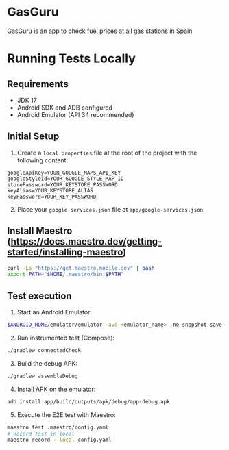 # GasGuru
GasGuru is an app to check fuel prices at all gas stations in Spain

# Running Tests Locally

## Requirements

- JDK 17
- Android SDK and ADB configured
- Android Emulator (API 34 recommended)

## Initial Setup

1. Create a `local.properties` file at the root of the project with the following content:

```properties
googleApiKey=YOUR_GOOGLE_MAPS_API_KEY
googleStyleId=YOUR_GOOGLE_STYLE_MAP_ID
storePassword=YOUR_KEYSTORE_PASSWORD
keyAlias=YOUR_KEYSTORE_ALIAS
keyPassword=YOUR_KEY_PASSWORD
```

2. Place your `google-services.json` file at `app/google-services.json`.

## Install Maestro (https://docs.maestro.dev/getting-started/installing-maestro)

```bash
curl -Ls "https://get.maestro.mobile.dev" | bash
export PATH="$HOME/.maestro/bin:$PATH"
```

## Test execution

1. Start an Android Emulator:

```bash
$ANDROID_HOME/emulator/emulator -avd <emulator_name> -no-snapshot-save -no-window -no-boot-anim
```
2. Run instrumented test (Compose):
```bash
./gradlew connectedCheck
```
3. Build the debug APK:
```bash
./gradlew assembleDebug
```
4. Install APK on the emulator:
```bash
adb install app/build/outputs/apk/debug/app-debug.apk
```
5. Execute the E2E test with Maestro:
```bash
maestro test .maestro/config.yaml
# Record test in local
maestro record --local config.yaml
```
